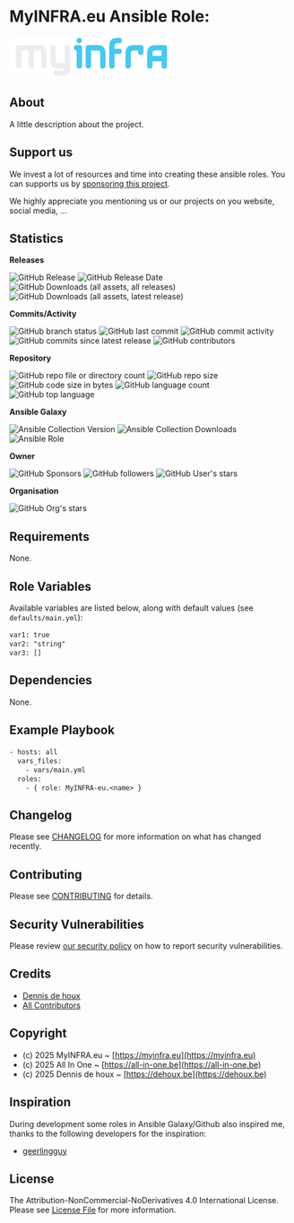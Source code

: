 # MyINFRA.eu Ansible Role: <name>

[![MyINFRA.eu logo](https://raw.githubusercontent.com/MyINFRA-eu/.github/main/logo/myinfra-logo-grey.svg)](https://myinfra.eu)


## About

A little description about the project.


## Support us

We invest a lot of resources and time into creating these ansible roles. You can supports us by [sponsoring this project](https://github.com/MyINFRA-eu#sponsorship).

We highly appreciate you mentioning us or our projects on you website, social media, ...


## Statistics

**Releases**

![GitHub Release](https://img.shields.io/github/v/release/MyINFRA-eu/<name>?style=flat)
![GitHub Release Date](https://img.shields.io/github/release-date/MyINFRA-eu/<name>?style=flat)
![GitHub Downloads (all assets, all releases)](https://img.shields.io/github/downloads/MyINFRA-eu/<name>/total?style=flat)
![GitHub Downloads (all assets, latest release)](https://img.shields.io/github/downloads/MyINFRA-eu/<name>/latest/total?style=flat)

**Commits/Activity**

![GitHub branch status](https://img.shields.io/github/checks-status/MyINFRA-eu/<name>/main?style=flat)
![GitHub last commit](https://img.shields.io/github/last-commit/MyINFRA-eu/<name>?style=for-the-badge?style=flat)
![GitHub commit activity](https://img.shields.io/github/commit-activity/w/MyINFRA-eu/<name>?style=flat)
![GitHub commits since latest release](https://img.shields.io/github/commits-since/MyINFRA-eu/<name>/latest?style=flat)
![GitHub contributors](https://img.shields.io/github/contributors/MyINFRA-eu/<name>?style=for-the-badge?style=flat)

**Repository**

![GitHub repo file or directory count](https://img.shields.io/github/directory-file-count/MyINFRA-eu/<name>?style=flat)
![GitHub repo size](https://img.shields.io/github/repo-size/MyINFRA-eu/<name>?style=flat)
![GitHub code size in bytes](https://img.shields.io/github/languages/code-size/MyINFRA-eu/a<name>?style=flat)
![GitHub language count](https://img.shields.io/github/languages/count/MyINFRA-eu/<name>?style=flat)
![GitHub top language](https://img.shields.io/github/languages/top/MyINFRA-eu/<name>?style=flat)

**Ansible Galaxy**

![Ansible Collection Version](https://img.shields.io/ansible/collection/v/MyINFRA-eu/<name>?style=flat)
![Ansible Collection Downloads](https://img.shields.io/ansible/collection/d/MyINFRA-eu/<name>?style=flat)
![Ansible Role](https://img.shields.io/ansible/role/d/MyINFRA-eu/<name>?style=flat)

**Owner**

![GitHub Sponsors](https://img.shields.io/github/sponsors/Dennis-de-Houx?style=for-the-badge)
![GitHub followers](https://img.shields.io/github/followers/Dennis-de-Houx?style=for-the-badge)
![GitHub User's stars](https://img.shields.io/github/stars/Dennis-de-Houx?style=for-the-badge)

**Organisation**

![GitHub Org's stars](https://img.shields.io/github/stars/MyINFRA-eu?style=for-the-badge)


## Requirements

None.


## Role Variables

Available variables are listed below, along with default values (see `defaults/main.yml`):

```
var1: true
var2: "string"
var3: []
```


## Dependencies

None.


## Example Playbook

```
- hosts: all
  vars_files:
    - vars/main.yml
  roles:
    - { role: MyINFRA-eu.<name> }
```


## Changelog

Please see [CHANGELOG](CHANGELOG.md) for more information on what has changed recently.


## Contributing

Please see [CONTRIBUTING](CONTRIBUTING.md) for details.


## Security Vulnerabilities

Please review [our security policy](https://github.com/MyINFRA-eu/<name>/security/policy) on how to report security vulnerabilities.


## Credits

- [Dennis de houx](https://github.com/Dennis-de-Houx)
- [All Contributors](https://github.com/MyINFRA-eu/<name>/contributors)


## Copyright

- (c) 2025 MyINFRA.eu ~ [https://myinfra.eu](https://myinfra.eu)
- (c) 2025 All In One ~ [https://all-in-one.be](https://all-in-one.be)
- (c) 2025 Dennis de houx ~ [https://dehoux.be](https://dehoux.be)


## Inspiration

During development some roles in Ansible Galaxy/Github also inspired me,
thanks to the following developers for the inspiration:

- [geerlingguy](https://github.com/geerlingguy/)


## License

The Attribution-NonCommercial-NoDerivatives 4.0 International License. Please see [License File](LICENSE.md) for more information.
